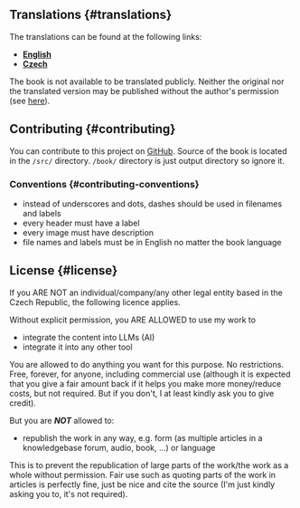 ## Translations {#translations}
The translations can be found at the following links:
- [**English**](https://mcguide.caukub.dev)
- [**Czech**](https://prirucka.caukub.dev)

The book is not available to be translated publicly. Neither the original nor the translated version may be published without the author's permission (see [here](#license)).

## Contributing {#contributing}
You can contribute to this project on [GitHub](https://github.com/caukub/mcgui-de). Source of the book is located in the `/src/` directory. `/book/` directory is just output directory so ignore it.

### Conventions {#contributing-conventions}
- instead of underscores and dots, dashes should be used in filenames and labels
- every header must have a label
- every image must have description
- file names and labels must be in English no matter the book language

## License {#license}
If you ARE NOT an individual/company/any other legal entity based in the Czech Republic, the following licence applies.

Without explicit permission, you ARE ALLOWED to use my work to
- integrate the content into LLMs (AI)
- integrate it into any other tool

You are allowed to do anything you want for this purpose. No restrictions. Free, forever, for anyone, including commercial use (although it is expected that you give a fair amount back if it helps you make more money/reduce costs, but not required. But if you don't, I at least kindly ask you to give credit).

But you are ***NOT*** allowed to:
- republish the work in any way, e.g. form (as multiple articles in a knowledgebase forum, audio, book, ...) or language

This is to prevent the republication of large parts of the work/the work as a whole without permission. Fair use such as quoting parts of the work in articles is perfectly fine, just be nice and cite the source (I'm just kindly asking you to, it's not required).